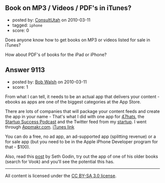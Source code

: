 ## Book on MP3 / Videos / PDF's in iTunes?

- posted by: [ConsultUtah](https://stackexchange.com/users/-1/567-consultutah) on 2010-03-11
- tagged: `iphone`
- score: 0

Does anyone know how to get books on MP3 or videos listed for sale in iTunes?  

How about PDF's of books for the iPad or iPhone?


## Answer 9113

- posted by: [Bob Walsh](https://stackexchange.com/users/-1/346-bob-walsh) on 2010-03-11
- score: 1

<p>From what I can tell, it needs to be an actual app that delivers your content - ebooks as apps are one of the biggest categories at the App Store.</p>

<p>There are lots of companies that will package your content feeds and create the app in your name - That's what I did with one app for <a href="http://47hats.com" rel="nofollow">47hats</a>, the <a href="http://startuppodcast.wordpress.com/" rel="nofollow">Startup Success Podcast</a> and the Twitter feed from my <a href="http://startuptodo.com" rel="nofollow">startup</a>. I went through <a href="http://Appmakr.com" rel="nofollow">Appmakr.com</a>. <a href="http://itunes.apple.com/us/app/47hats/id351121898?mt=8" rel="nofollow">iTunes link</a></p>

<p>You can do a free, no ad app, an ad-supported app (splitting revenue) or a for sale app (but you need to be in the Apple iPhone Developer program for that - $100).</p>

<p>Also, read this <a href="http://sethgodin.typepad.com/seths_blog/2010/03/the-wordperfect-axiom.html" rel="nofollow">post</a> by Seth Godin, try out the app of one of his older books (search for Vook) and you'll see the potential this has.</p>




---

All content is licensed under the [CC BY-SA 3.0 license](https://creativecommons.org/licenses/by-sa/3.0/).
